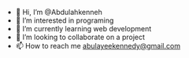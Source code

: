 - 👋 Hi, I’m @Abdulahkenneh
- 👀 I’m interested in programing
- 🌱 I’m currently learning web development
- 💞️ I’m looking to collaborate on a project
- 📫 How to reach me abulayeekennedy@gmail.com

<!---
Abdulahkenneh/Abdulahkenneh is a ✨ special ✨ repository because its `README.md` (this file) appears on your GitHub profile.
You can click the Preview link to take a look at your changes.
--->
